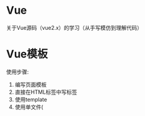 # Vue
关于Vue源码（vue2.x）的学习（从手写模仿到理解代码）

# Vue模板

使用步骤:
1. 编写页面模板
  1. 直接在HTML标签中写标签
  2. 使用template
  3. 使用单文件(<template/>)
2. 创建Vue实例
  1. 在Vue的构造函数中提供：data, methods, computed, watcher, props, ...
3. 将Vue挂在到页面中(mount)

# 数据驱动模型

Vue的执行流程

1. 获得模板：模板中有“坑”
2. 利用Vue构造函数中所提供的数据来“填坑”，得到可以在页面中显示的标签
3. 将标签替换页面中原来有坑的标签

Vue利用我们提供的数据和页面模板生成了一个HTML标签(node元素)
替换到了页面中放置模板的位置

我们该如何实现？？？

# 简单的模板渲染

目标：

1. 怎么讲真正的DOM转换为虚拟DOM
2. 怎么将虚拟DOM转换为真正的DOM

思路参考深拷贝

# 函数柯里化

概念：
1. 柯里化：一个函数原本有多个参数，只传入**一个**参数，生产一个新函数，由新函数接收剩下的函数来运行得到结构
2. 编函数： 一个函数原本有多个参数，只传入**一部分**参数，生产一个新函数，由新函数接收剩下的函数来运行得到结构
3. 高阶函数：一个函数**参数是一个函数**，该函数对参数这个函数进行加工，得到一个函数，这个加工用的函数就是高阶函数

为什么要用函数柯里化？ 为了提升性能，使用柯里化可以缓存一部分能力

使用两个案例来说明：

1. 判断元素：

Vue本质上是使用HTML的字符串作为模板的，将字符串的模板转换为AST，再转换为VNode

- 模板 => AST（抽象语法树）
- AST => VNode
- VNode => DOM

最消耗性能是字符串解析(模板 => AST)，“波兰式”表达式，栈结构运算


2. 虚拟DOM的render方法

